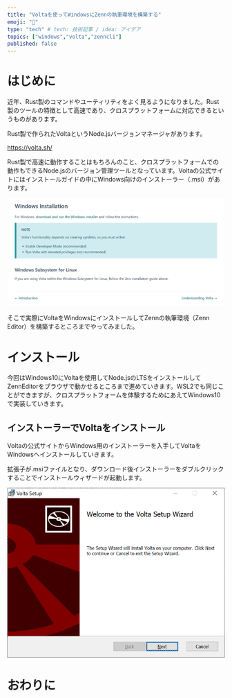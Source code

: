 ```yaml
---
title: "Voltaを使ってWindowsにZennの執筆環境を構築する"
emoji: "🦁"
type: "tech" # tech: 技術記事 / idea: アイデア
topics: ["windows","volta","zenncli"]
published: false
---
```


# はじめに

近年、Rust製のコマンドやユーティリティをよく見るようになりました。Rust製のツールの特徴として高速であり、クロスプラットフォームに対応できるというものがあります。

Rust製で作られたVoltaというNode.jsバージョンマネージャがあります。

https://volta.sh/

Rust製で高速に動作することはもちろんのこと、クロスプラットフォームでの動作もできるNode.jsのバージョン管理ツールとなっています。Voltaの公式サイトにはインストールガイドの中にWindows向けのインストーラー（.msi）があります。

![Windows用インストールガイドの画像](/images/win-zennenv-with-volta/image01.png)

そこで実際にVoltaをWindowsにインストールしてZennの執筆環境（Zenn Editor）を構築するところまでやってみました。

# インストール

今回はWindows10にVoltaを使用してNode.jsのLTSをインストールしてZennEditorをブラウザで動かせるところまで進めていきます。WSL2でも同じことができますが、クロスプラットフォームを体験するためにあえてWindows10で実装していきます。

## インストーラーでVoltaをインストール

Voltaの公式サイトからWindows用のインストーラーを入手してVoltaをWindowsへインストールしていきます。

拡張子が.msiファイルとなり、ダウンロード後インストーラーをダブルクリックすることでインストールウィザードが起動します。

![Voltaインストールウィザードの画像](/images/win-zennenv-with-volta/image02.png)


# おわりに